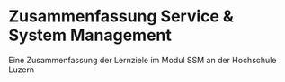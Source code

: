 # Zusammenfassung Service & System Management
Eine Zusammenfassung der Lernziele im Modul SSM an der Hochschule Luzern
